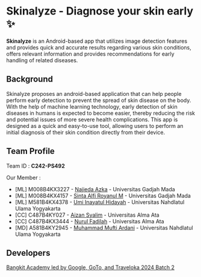 # Skinalyze - Diagnose your skin early ✨

**Skinalyze** is an Android-based app that utilizes image detection features and provides quick and accurate results regarding various skin conditions, offers relevant information and provides recommendations for early handling of related diseases.

## Background
Skinalyze proposes an android-based application that can help people perform early detection to prevent the spread of skin disease on the body. With the help of machine learning technology, early detection of skin diseases in humans is expected to become easier, thereby reducing the risk and potential issues of more severe health complications. This app is designed as a quick and easy-to-use tool, allowing users to perform an initial diagnosis of their skin condition directly from their device.

## Team Profile
Team ID : **C242-PS492**

Our Member :

- [ML] M008B4KX3227 - <a href="https://github.com/azkanajieda" title="GitHub Najieda Azka" target="_blank">Najieda Azka</a> - Universitas Gadjah Mada
- [ML] M008B4KX4157 - <a href="https://github.com/sintaalfirm" title="GitHub Sinta Alfi R" target="_blank">Sinta Alfi Royanul M</a> - Universitas Gadjah Mada
- [ML] M581B4KX4378 - <a href="https://github.com/XIEXID" title="GitHub Umi Inayatul Hidayah" target="_blank">Umi Inayatul Hidayah</a> - Universitas Nahdlatul Ulama Yogyakarta
- [CC] C487B4KY027 - <a href="https://github.com/aznsylm" title="GitHub Aizan Syalim" target="_blank">Aizan Syalim</a> - Universitas Alma Ata
- [CC] C487B4KX3444 - <a href="https://github.com/Nufa-nur" title="GitHub Nurul Fadilah" target="_blank">Nurul Fadilah</a> - Universitas Alma Ata
- [MD]	A581B4KY2945 - <a href="https://github.com/muftiardani" title="GitHub Muhammad Mufti Ardani" target="_blank">Muhammad Mufti Ardani</a> - Universitas Nahdlatul Ulama Yogyakarta

## Developers
<a href="https://grow.google/intl/id_id/bangkit/?tab=machine-learning">Bangkit Academy led by Google, GoTo, and Traveloka 2024 Batch 2</a>
